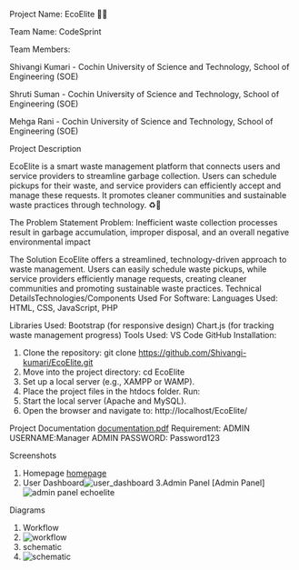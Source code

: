 Project Name: EcoElite 🍃🍀

Team Name: CodeSprint

Team Members:

Shivangi Kumari - Cochin University of Science and Technology, School of Engineering (SOE)

Shruti Suman - Cochin University of Science and Technology, School of Engineering (SOE)

Mehga Rani - Cochin University of Science and Technology, School of Engineering (SOE)



Project Description

EcoElite is a smart waste management platform that connects users and service providers to streamline garbage collection. Users can schedule pickups for their waste, and service providers can efficiently accept and manage these requests. It promotes cleaner communities and sustainable waste practices through technology. ♻🌱

The Problem Statement
Problem: Inefficient waste collection processes result in garbage accumulation, improper disposal, and an overall negative environmental impact

The Solution
 EcoElite offers a streamlined, technology-driven approach to waste management. Users can easily schedule waste pickups, while service providers efficiently manage requests, creating cleaner communities and promoting sustainable waste practices.
Technical DetailsTechnologies/Components Used
For Software:
Languages Used: HTML, CSS, JavaScript, PHP

Libraries Used:
Bootstrap (for responsive design)
Chart.js (for tracking waste management progress)
Tools Used:
VS Code
GitHub
Installation:
1. Clone the repository:
git clone https://github.com/Shivangi-kumari/EcoElite.git
2. Move into the project directory:
cd EcoElite
3. Set up a local server (e.g., XAMPP or WAMP).
4. Place the project files in the htdocs folder.
Run:
1. Start the local server (Apache and MySQL).
2. Open the browser and navigate to:
http://localhost/EcoElite/

Project Documentation
[documentation.pdf](https://github.com/user-attachments/files/18548697/documentation.pdf)
Requirement: ADMIN USERNAME:Manager
ADMIN PASSWORD: Password123

Screenshots
1. Homepage
   [homepage](https://github.com/user-attachments/assets/67973474-356d-4448-859d-627ff5fd6a90)
2. User Dashboard![user_dashboard](https://github.com/user-attachments/assets/8711f997-065e-48ea-a18e-af7a9ca76ebf)
3.Admin Panel [Admin Panel]![admin panel echoelite](https://github.com/user-attachments/assets/4880d998-4629-4388-8b64-b68d028d4979)

   
Diagrams
1. Workflow
2. ![workflow](https://github.com/user-attachments/assets/a5ec69bd-9fb9-4f5c-a4e8-2ea960977752)
3. schematic
4. ![schematic](https://github.com/user-attachments/assets/f5e87ca7-2c35-40d2-bf2e-24b623fbcea5)

